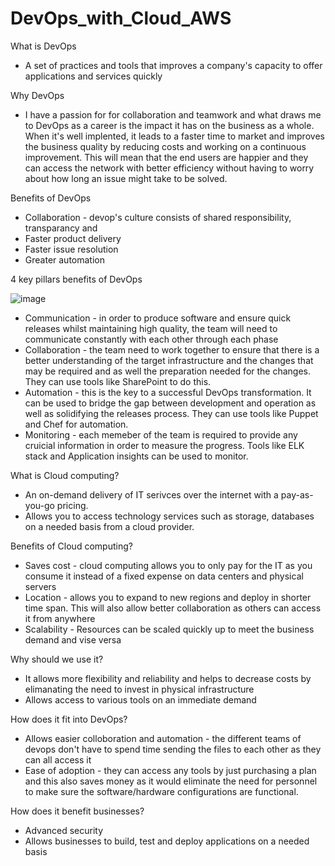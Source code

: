 # DevOps_with_Cloud_AWS

What is DevOps
- A set of practices and tools  that improves a company's capacity to offer applications and services quickly

Why DevOps
- I have a passion for for collaboration and teamwork and what draws me to DevOps as a career is the impact it has on the business as a whole. When it's well implented, it leads to a faster time to market and improves the business quality by reducing costs and working on a continuous improvement. This will mean that the end users are happier and they can access the network with better efficiency without having to worry about how long an issue might take to be solved.

Benefits of DevOps
- Collaboration - devop's culture consists of shared responsibility, transparancy and 
- Faster product delivery
- Faster issue resolution
- Greater automation

4 key pillars benefits of DevOps

![image](https://user-images.githubusercontent.com/129381619/231442900-6a24d32c-9785-4839-a7a6-c9cfe4eccf16.png)

- Communication - in order to produce software and ensure quick releases whilst maintaining high quality, the team will need to communicate constantly with each other through each phase 
- Collaboration - the team need to work together to ensure that there is a better understanding of the target infrastructure and the changes that may be required and as well the preparation needed for the changes. They can use tools like SharePoint to do this.
- Automation - this is the key to a successful DevOps transformation. It can be used to bridge the gap between development and operation as well as solidifying the releases process. They can use tools like Puppet and Chef for automation.
- Monitoring - each memeber of the team is required to provide any cruicial information in order to measure the progress. Tools like ELK stack and Application insights can be used to monitor.


What is Cloud computing?
- An on-demand delivery of IT serivces over the internet with a pay-as-you-go pricing.
- Allows you to access technology services such as storage, databases on a needed basis from a cloud provider.

Benefits of Cloud computing?
- Saves cost - cloud computing allows you to only pay for the IT as you consume it instead of a fixed expense on data centers and physical servers
- Location - allows you to expand to new regions and deploy in shorter time span. This will also allow better collaboration as others can access it from anywhere
- Scalability - Resources can be scaled quickly up to meet the business demand and vise versa

Why should we use it?
- It allows more flexibility and reliability and helps to decrease costs by elimanating the need to invest in physical infrastructure
- Allows access to various tools on an immediate demand

How does it fit into DevOps?
- Allows easier colloboration and automation - the different teams of devops don't have to spend time sending the files to each other as they can all access it
- Ease of adoption - they can access any tools by just purchasing a plan and this also saves money as it would eliminate the need for personnel to make sure the software/hardware configurations are functional.

How does it benefit businesses?
- Advanced security 
- Allows businesses to build, test and deploy applications on a needed basis
